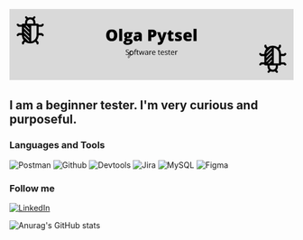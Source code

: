 [![Header](https://github.com/OlgaPhytsel/olgaphytsel/blob/main/assets/header1.png)](www.linkedin.com/in/ольга-пытель)

## I am a beginner tester. I'm very curious and purposeful.

### Languages and Tools
![Postman](https://img.shields.io/badge/-Postman-090909?style=for-the-badge&logo=postman&logoColor=DD5D0C)
![Github](https://img.shields.io/badge/-Github-090909?style=for-the-badge&logo=github&logoColor=ffffff)
![Devtools](https://img.shields.io/badge/-Devtools-090909?style=for-the-badge&logo=devtools&logoColor=2E24E1)
![Jira](https://img.shields.io/badge/-Jira-090909?style=for-the-badge&logo=jira&logoColor=411DEF)
![MySQL](https://img.shields.io/badge/-MySQL-090909?style=for-the-badge&logo=MySQL&logoColor=411DEF)
![Figma](https://img.shields.io/badge/-Figma-090909?style=for-the-badge&logo=Figma&logoColor=C31AD8)

### Follow me
[![LinkedIn](https://img.shields.io/badge/-LinkedIn-090909?style=for-the-badge&logo=linkedin&logoColor=007BB6)](https://www.linkedin.com/in/ольга-пытель)

![Anurag's GitHub stats](https://github-readme-stats.vercel.app/api?username=olgaphytsel&show_icons=true&theme=radical)
